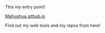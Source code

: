 This my entry point!

[Mahuahua.github.io](http://Mahuahua.github.io)

Find out my web tools and my repos from here!
